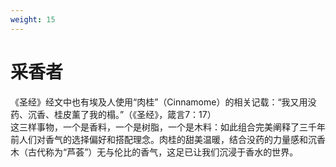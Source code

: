 ```yaml
---
weight: 15
---
```


# 采香者

《圣经》经文中也有埃及人使用“肉桂”（Cinnamome）的相关记载：“我又用没药、沉香、桂皮薰了我的榻。”（《圣经》，箴言7：17）<br>这三样事物，一个是香料，一个是树脂，一个是木料：如此组合完美阐释了三千年前人们对香气的选择偏好和搭配理念。肉桂的甜美温暖，结合没药的力量感和沉香木（古代称为“芦荟”）无与伦比的香气，这足已让我们沉浸于香水的世界。